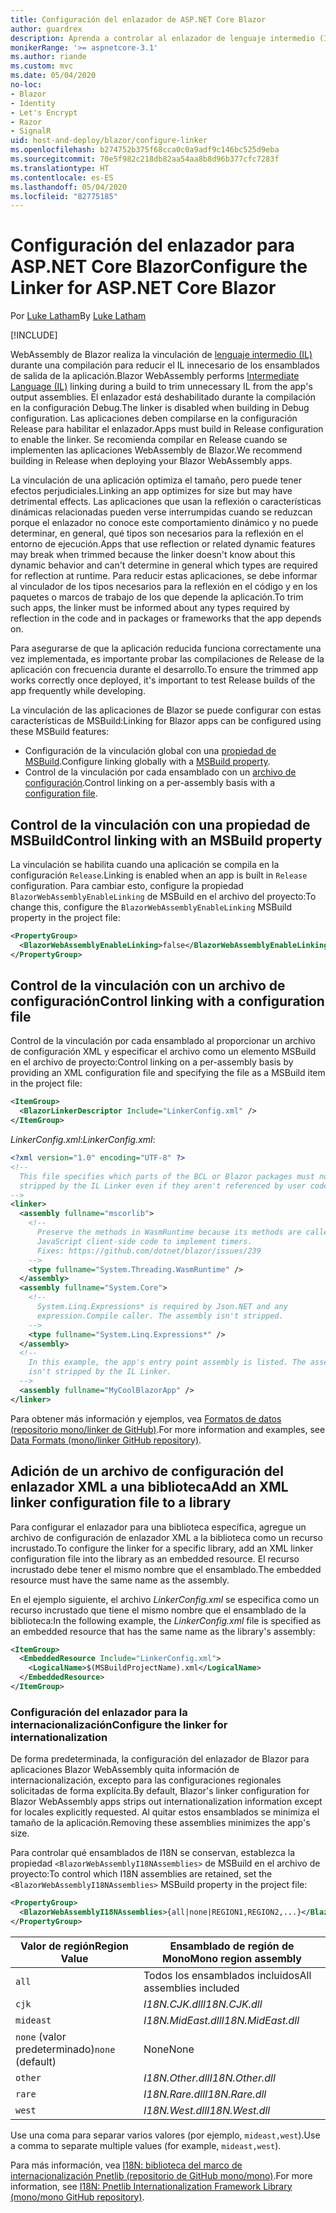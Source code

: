 ```yaml
---
title: Configuración del enlazador de ASP.NET Core Blazor
author: guardrex
description: Aprenda a controlar al enlazador de lenguaje intermedio (IL) al crear una aplicación Blazor.
monikerRange: '>= aspnetcore-3.1'
ms.author: riande
ms.custom: mvc
ms.date: 05/04/2020
no-loc:
- Blazor
- Identity
- Let's Encrypt
- Razor
- SignalR
uid: host-and-deploy/blazor/configure-linker
ms.openlocfilehash: b274752b375f68cca0c0a9adf9c146bc525d9eba
ms.sourcegitcommit: 70e5f982c218db82aa54aa8b8d96b377cfc7283f
ms.translationtype: HT
ms.contentlocale: es-ES
ms.lasthandoff: 05/04/2020
ms.locfileid: "82775185"
---
```

# <a name="configure-the-linker-for-aspnet-core-blazor"></a><span data-ttu-id="2eb66-103">Configuración del enlazador para ASP.NET Core Blazor</span><span class="sxs-lookup"><span data-stu-id="2eb66-103">Configure the Linker for ASP.NET Core Blazor</span></span>

<span data-ttu-id="2eb66-104">Por [Luke Latham](https://github.com/guardrex)</span><span class="sxs-lookup"><span data-stu-id="2eb66-104">By [Luke Latham](https://github.com/guardrex)</span></span>

[!INCLUDE[](~/includes/blazorwasm-preview-notice.md)]

<span data-ttu-id="2eb66-105">WebAssembly de Blazor realiza la vinculación de [lenguaje intermedio (IL)](/dotnet/standard/managed-code#intermediate-language--execution) durante una compilación para reducir el IL innecesario de los ensamblados de salida de la aplicación.</span><span class="sxs-lookup"><span data-stu-id="2eb66-105">Blazor WebAssembly performs [Intermediate Language (IL)](/dotnet/standard/managed-code#intermediate-language--execution) linking during a build to trim unnecessary IL from the app's output assemblies.</span></span> <span data-ttu-id="2eb66-106">El enlazador está deshabilitado durante la compilación en la configuración Debug.</span><span class="sxs-lookup"><span data-stu-id="2eb66-106">The linker is disabled when building in Debug configuration.</span></span> <span data-ttu-id="2eb66-107">Las aplicaciones deben compilarse en la configuración Release para habilitar el enlazador.</span><span class="sxs-lookup"><span data-stu-id="2eb66-107">Apps must build in Release configuration to enable the linker.</span></span> <span data-ttu-id="2eb66-108">Se recomienda compilar en Release cuando se implementen las aplicaciones WebAssembly de Blazor.</span><span class="sxs-lookup"><span data-stu-id="2eb66-108">We recommend building in Release when deploying your Blazor WebAssembly apps.</span></span> 

<span data-ttu-id="2eb66-109">La vinculación de una aplicación optimiza el tamaño, pero puede tener efectos perjudiciales.</span><span class="sxs-lookup"><span data-stu-id="2eb66-109">Linking an app optimizes for size but may have detrimental effects.</span></span> <span data-ttu-id="2eb66-110">Las aplicaciones que usan la reflexión o características dinámicas relacionadas pueden verse interrumpidas cuando se reduzcan porque el enlazador no conoce este comportamiento dinámico y no puede determinar, en general, qué tipos son necesarios para la reflexión en el entorno de ejecución.</span><span class="sxs-lookup"><span data-stu-id="2eb66-110">Apps that use reflection or related dynamic features may break when trimmed because the linker doesn't know about this dynamic behavior and can't determine in general which types are required for reflection at runtime.</span></span> <span data-ttu-id="2eb66-111">Para reducir estas aplicaciones, se debe informar al vinculador de los tipos necesarios para la reflexión en el código y en los paquetes o marcos de trabajo de los que depende la aplicación.</span><span class="sxs-lookup"><span data-stu-id="2eb66-111">To trim such apps, the linker must be informed about any types required by reflection in the code and in packages or frameworks that the app depends on.</span></span> 

<span data-ttu-id="2eb66-112">Para asegurarse de que la aplicación reducida funciona correctamente una vez implementada, es importante probar las compilaciones de Release de la aplicación con frecuencia durante el desarrollo.</span><span class="sxs-lookup"><span data-stu-id="2eb66-112">To ensure the trimmed app works correctly once deployed, it's important to test Release builds of the app frequently while developing.</span></span>

<span data-ttu-id="2eb66-113">La vinculación de las aplicaciones de Blazor se puede configurar con estas características de MSBuild:</span><span class="sxs-lookup"><span data-stu-id="2eb66-113">Linking for Blazor apps can be configured using these MSBuild features:</span></span>

* <span data-ttu-id="2eb66-114">Configuración de la vinculación global con una [propiedad de MSBuild](#control-linking-with-an-msbuild-property).</span><span class="sxs-lookup"><span data-stu-id="2eb66-114">Configure linking globally with a [MSBuild property](#control-linking-with-an-msbuild-property).</span></span>
* <span data-ttu-id="2eb66-115">Control de la vinculación por cada ensamblado con un [archivo de configuración](#control-linking-with-a-configuration-file).</span><span class="sxs-lookup"><span data-stu-id="2eb66-115">Control linking on a per-assembly basis with a [configuration file](#control-linking-with-a-configuration-file).</span></span>

## <a name="control-linking-with-an-msbuild-property"></a><span data-ttu-id="2eb66-116">Control de la vinculación con una propiedad de MSBuild</span><span class="sxs-lookup"><span data-stu-id="2eb66-116">Control linking with an MSBuild property</span></span>

<span data-ttu-id="2eb66-117">La vinculación se habilita cuando una aplicación se compila en la configuración `Release`.</span><span class="sxs-lookup"><span data-stu-id="2eb66-117">Linking is enabled when an app is built in `Release` configuration.</span></span> <span data-ttu-id="2eb66-118">Para cambiar esto, configure la propiedad `BlazorWebAssemblyEnableLinking` de MSBuild en el archivo del proyecto:</span><span class="sxs-lookup"><span data-stu-id="2eb66-118">To change this, configure the `BlazorWebAssemblyEnableLinking` MSBuild property in the project file:</span></span>

```xml
<PropertyGroup>
  <BlazorWebAssemblyEnableLinking>false</BlazorWebAssemblyEnableLinking>
</PropertyGroup>
```

## <a name="control-linking-with-a-configuration-file"></a><span data-ttu-id="2eb66-119">Control de la vinculación con un archivo de configuración</span><span class="sxs-lookup"><span data-stu-id="2eb66-119">Control linking with a configuration file</span></span>

<span data-ttu-id="2eb66-120">Control de la vinculación por cada ensamblado al proporcionar un archivo de configuración XML y especificar el archivo como un elemento MSBuild en el archivo de proyecto:</span><span class="sxs-lookup"><span data-stu-id="2eb66-120">Control linking on a per-assembly basis by providing an XML configuration file and specifying the file as a MSBuild item in the project file:</span></span>

```xml
<ItemGroup>
  <BlazorLinkerDescriptor Include="LinkerConfig.xml" />
</ItemGroup>
```

<span data-ttu-id="2eb66-121">*LinkerConfig.xml*:</span><span class="sxs-lookup"><span data-stu-id="2eb66-121">*LinkerConfig.xml*:</span></span>

```xml
<?xml version="1.0" encoding="UTF-8" ?>
<!--
  This file specifies which parts of the BCL or Blazor packages must not be
  stripped by the IL Linker even if they aren't referenced by user code.
-->
<linker>
  <assembly fullname="mscorlib">
    <!--
      Preserve the methods in WasmRuntime because its methods are called by 
      JavaScript client-side code to implement timers.
      Fixes: https://github.com/dotnet/blazor/issues/239
    -->
    <type fullname="System.Threading.WasmRuntime" />
  </assembly>
  <assembly fullname="System.Core">
    <!--
      System.Linq.Expressions* is required by Json.NET and any 
      expression.Compile caller. The assembly isn't stripped.
    -->
    <type fullname="System.Linq.Expressions*" />
  </assembly>
  <!--
    In this example, the app's entry point assembly is listed. The assembly
    isn't stripped by the IL Linker.
  -->
  <assembly fullname="MyCoolBlazorApp" />
</linker>
```

<span data-ttu-id="2eb66-122">Para obtener más información y ejemplos, vea [Formatos de datos (repositorio mono/linker de GitHub)](https://github.com/mono/linker/blob/master/docs/data-formats.md).</span><span class="sxs-lookup"><span data-stu-id="2eb66-122">For more information and examples, see [Data Formats (mono/linker GitHub repository)](https://github.com/mono/linker/blob/master/docs/data-formats.md).</span></span>

## <a name="add-an-xml-linker-configuration-file-to-a-library"></a><span data-ttu-id="2eb66-123">Adición de un archivo de configuración del enlazador XML a una biblioteca</span><span class="sxs-lookup"><span data-stu-id="2eb66-123">Add an XML linker configuration file to a library</span></span>

<span data-ttu-id="2eb66-124">Para configurar el enlazador para una biblioteca específica, agregue un archivo de configuración de enlazador XML a la biblioteca como un recurso incrustado.</span><span class="sxs-lookup"><span data-stu-id="2eb66-124">To configure the linker for a specific library, add an XML linker configuration file into the library as an embedded resource.</span></span> <span data-ttu-id="2eb66-125">El recurso incrustado debe tener el mismo nombre que el ensamblado.</span><span class="sxs-lookup"><span data-stu-id="2eb66-125">The embedded resource must have the same name as the assembly.</span></span>

<span data-ttu-id="2eb66-126">En el ejemplo siguiente, el archivo *LinkerConfig.xml* se especifica como un recurso incrustado que tiene el mismo nombre que el ensamblado de la biblioteca:</span><span class="sxs-lookup"><span data-stu-id="2eb66-126">In the following example, the *LinkerConfig.xml* file is specified as an embedded resource that has the same name as the library's assembly:</span></span>

```xml
<ItemGroup>
  <EmbeddedResource Include="LinkerConfig.xml">
    <LogicalName>$(MSBuildProjectName).xml</LogicalName>
  </EmbeddedResource>
</ItemGroup>
```

### <a name="configure-the-linker-for-internationalization"></a><span data-ttu-id="2eb66-127">Configuración del enlazador para la internacionalización</span><span class="sxs-lookup"><span data-stu-id="2eb66-127">Configure the linker for internationalization</span></span>

<span data-ttu-id="2eb66-128">De forma predeterminada, la configuración del enlazador de Blazor para aplicaciones Blazor WebAssembly quita información de internacionalización, excepto para las configuraciones regionales solicitadas de forma explícita.</span><span class="sxs-lookup"><span data-stu-id="2eb66-128">By default, Blazor's linker configuration for Blazor WebAssembly apps strips out internationalization information except for locales explicitly requested.</span></span> <span data-ttu-id="2eb66-129">Al quitar estos ensamblados se minimiza el tamaño de la aplicación.</span><span class="sxs-lookup"><span data-stu-id="2eb66-129">Removing these assemblies minimizes the app's size.</span></span>

<span data-ttu-id="2eb66-130">Para controlar qué ensamblados de I18N se conservan, establezca la propiedad `<BlazorWebAssemblyI18NAssemblies>` de MSBuild en el archivo de proyecto:</span><span class="sxs-lookup"><span data-stu-id="2eb66-130">To control which I18N assemblies are retained, set the `<BlazorWebAssemblyI18NAssemblies>` MSBuild property in the project file:</span></span>

```xml
<PropertyGroup>
  <BlazorWebAssemblyI18NAssemblies>{all|none|REGION1,REGION2,...}</BlazorWebAssemblyI18NAssemblies>
</PropertyGroup>
```

| <span data-ttu-id="2eb66-131">Valor de región</span><span class="sxs-lookup"><span data-stu-id="2eb66-131">Region Value</span></span>     | <span data-ttu-id="2eb66-132">Ensamblado de región de Mono</span><span class="sxs-lookup"><span data-stu-id="2eb66-132">Mono region assembly</span></span>    |
| ---------------- | ----------------------- |
| `all`            | <span data-ttu-id="2eb66-133">Todos los ensamblados incluidos</span><span class="sxs-lookup"><span data-stu-id="2eb66-133">All assemblies included</span></span> |
| `cjk`            | <span data-ttu-id="2eb66-134">*I18N.CJK.dll*</span><span class="sxs-lookup"><span data-stu-id="2eb66-134">*I18N.CJK.dll*</span></span>          |
| `mideast`        | <span data-ttu-id="2eb66-135">*I18N.MidEast.dll*</span><span class="sxs-lookup"><span data-stu-id="2eb66-135">*I18N.MidEast.dll*</span></span>      |
| <span data-ttu-id="2eb66-136">`none` (valor predeterminado)</span><span class="sxs-lookup"><span data-stu-id="2eb66-136">`none` (default)</span></span> | <span data-ttu-id="2eb66-137">None</span><span class="sxs-lookup"><span data-stu-id="2eb66-137">None</span></span>                    |
| `other`          | <span data-ttu-id="2eb66-138">*I18N.Other.dll*</span><span class="sxs-lookup"><span data-stu-id="2eb66-138">*I18N.Other.dll*</span></span>        |
| `rare`           | <span data-ttu-id="2eb66-139">*I18N.Rare.dll*</span><span class="sxs-lookup"><span data-stu-id="2eb66-139">*I18N.Rare.dll*</span></span>         |
| `west`           | <span data-ttu-id="2eb66-140">*I18N.West.dll*</span><span class="sxs-lookup"><span data-stu-id="2eb66-140">*I18N.West.dll*</span></span>         |

<span data-ttu-id="2eb66-141">Use una coma para separar varios valores (por ejemplo, `mideast,west`).</span><span class="sxs-lookup"><span data-stu-id="2eb66-141">Use a comma to separate multiple values (for example, `mideast,west`).</span></span>

<span data-ttu-id="2eb66-142">Para más información, vea [I18N: biblioteca del marco de internacionalización Pnetlib (repositorio de GitHub mono/mono)](https://github.com/mono/mono/tree/master/mcs/class/I18N).</span><span class="sxs-lookup"><span data-stu-id="2eb66-142">For more information, see [I18N: Pnetlib Internationalization Framework Library (mono/mono GitHub repository)](https://github.com/mono/mono/tree/master/mcs/class/I18N).</span></span>

